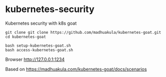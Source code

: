 # kubernetes-security
Kubernetes security with k8s goat

```
git clone git clone https://github.com/madhuakula/kubernetes-goat.git
cd kubernetes-goat

bash setup-kubernetes-goat.sh
bash access-kubernetes-goat.sh
```
Browser http://127.0.0.1:1234


Based on https://madhuakula.com/kubernetes-goat/docs/scenarios
